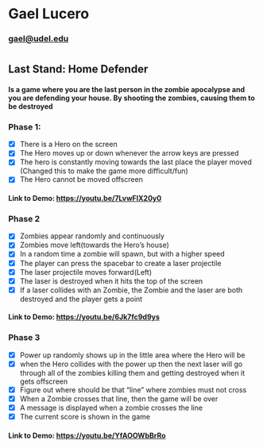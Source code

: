 # Gael Lucero
### gael@udel.edu

#
## Last Stand: Home Defender
#### Is a game where you are the last person in the zombie apocalypse and you are defending your house. By shooting the zombies, causing them to be destroyed

### Phase 1: 
- [x] There is a Hero on the screen
- [x] The Hero moves up or down whenever the arrow keys are pressed
- [x] The hero is constantly moving towards the last place the player moved (Changed this to make the game more difficult/fun)
- [x] The Hero cannot be moved offscreen
#### Link to Demo: https://youtu.be/7LvwFIX20y0

### Phase 2
- [x] Zombies appear randomly and continuously
- [x] Zombies move left(towards the Hero’s house)
- [x] In a random time a zombie will spawn, but with a higher speed 
- [x] The player can press the spacebar to create a laser projectile
- [x] The laser projectile moves forward(Left)
- [x] The laser is destroyed when it hits the top of the screen
- [x] If a laser collides with an Zombie, the Zombie and the laser are both destroyed and the player gets a point
#### Link to Demo: https://youtu.be/6Jk7fc9d9ys

### Phase 3
- [x] Power up randomly shows up in the little area where the Hero will be
- [x] when the Hero collides with the power up then the next laser will go through all of the zombies killing them and getting destroyed when it gets offscreen
- [x] Figure out where should be that “line” where zombies must not cross
- [x] When a Zombie crosses that line, then the game will be over
- [x] A message is displayed when a zombie crosses the line
- [x] The current score is shown in the game
#### Link to Demo: https://youtu.be/YfAOOWbBrRo
